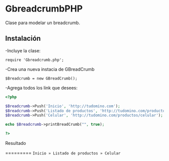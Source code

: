 GbreadcrumbPHP
==============

Clase para modelar un breadcrumb.

## Instalación 

-Incluye la clase:

` require 'Gbreadcrumb.php'; ` 

-Crea una nueva instacia de GBreadCrumb

` $Breadcrumb = new GBreadCrumb(); ` 

-Agrega todos los link que desees:

```php
<?php

$Breadcrumb->Push('Inicio', 'http://tudomino.com');
$Breadcrumb->Push('Listado de productos', 'http://tudomino.com/productos');
$Breadcrumb->Push('Celular', 'http://tudomino.com/productos/celular');

echo $Breadcrumb->printBreadCrumb("", true);

?>
```

Resultado

=========
` Inicio » Listado de productos » Celular ` 



                
